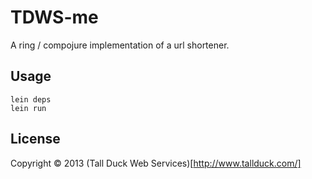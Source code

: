 # TDWS-me

A ring / compojure implementation of a url shortener.

## Usage

    lein deps
    lein run

## License

Copyright © 2013 (Tall Duck Web Services)[http://www.tallduck.com/]
